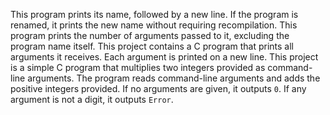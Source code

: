This program prints its name, followed by a new line. If the program is renamed, it prints the new name without requiring recompilation.
This program prints the number of arguments passed to it, excluding the program name itself.
This project contains a C program that prints all arguments it receives. Each argument is printed on a new line.
This project is a simple C program that multiplies two integers provided as command-line arguments.
The program reads command-line arguments and adds the positive integers provided. If no arguments are given, it outputs `0`. If any argument is not a digit, it outputs `Error`.
